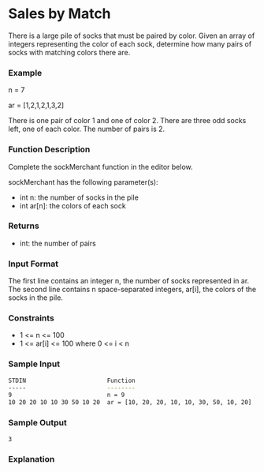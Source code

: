 # Sales by Match

There is a large pile of socks that must be paired by color. Given an array of integers representing the color of each sock, determine how many pairs of socks with matching colors there are.

### Example

n = 7

ar = [1,2,1,2,1,3,2]

There is one pair of color 1 and one of color 2. There are three odd socks left, one of each color. The number of pairs is 2.

### Function Description

Complete the sockMerchant function in the editor below.

sockMerchant has the following parameter(s):

- int n: the number of socks in the pile
- int ar[n]: the colors of each sock

### Returns

- int: the number of pairs

### Input Format

The first line contains an integer n, the number of socks represented in ar.
The second line contains n space-separated integers, ar[i], the colors of the socks in the pile.

### Constraints

- 1 <= n <= 100
- 1 <= ar[i] <= 100 where 0 <= i < n

### Sample Input

```sh
STDIN                       Function
-----                       --------
9                           n = 9
10 20 20 10 10 30 50 10 20  ar = [10, 20, 20, 10, 10, 30, 50, 10, 20]
```

### Sample Output

```sh
3
```

### Explanation


